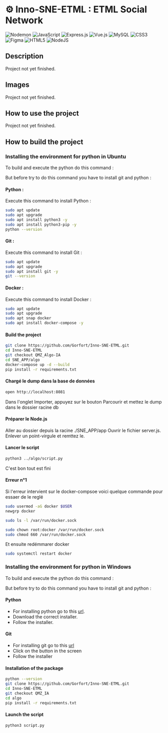 # ⚙️ Inno-SNE-ETML : ETML Social Network
 ![Nodemon](https://img.shields.io/badge/NODEMON-%23323330.svg?style=for-the-badge&logo=nodemon&logoColor=%BBDEAD) ![JavaScript](https://img.shields.io/badge/javascript-%23323330.svg?style=for-the-badge&logo=javascript&logoColor=%23F7DF1E)  ![Express.js](https://img.shields.io/badge/express.js-%23404d59.svg?style=for-the-badge&logo=express&logoColor=%2361DAFB) ![Vue.js](https://img.shields.io/badge/vuejs-%2335495e.svg?style=for-the-badge&logo=vuedotjs&logoColor=%234FC08D)  ![MySQL](https://img.shields.io/badge/mysql-4479A1.svg?style=for-the-badge&logo=mysql&logoColor=white) 
![CSS3](https://img.shields.io/badge/css3-%231572B6.svg?style=for-the-badge&logo=css3&logoColor=white) ![Figma](https://img.shields.io/badge/figma-%23F24E1E.svg?style=for-the-badge&logo=figma&logoColor=white) ![HTML5](https://img.shields.io/badge/html5-%23E34F26.svg?style=for-the-badge&logo=html5&logoColor=white) ![NodeJS](https://img.shields.io/badge/node.js-6DA55F?style=for-the-badge&logo=node.js&logoColor=white)

## Description 
Project not yet finished.

## Images
Project not yet finished.

## How to use the project
Project not yet finished.

## How to build the project

### Installing the environment for python in Ubuntu

To build and execute the python do this command :

But before try to do this command you have to install git and python :

#### Python :

Execute this command to install Python :

```sh
sudo apt update
sudo apt upgrade
sudo apt install python3 -y
sudo apt install python3-pip -y
python --version
```

#### Git :

Execute this command to install Git :

```sh
sudo apt update
sudo apt upgrade
sudo apt install git -y
git --version
```

#### Docker :

Execute this command to install Docker :

```sh
sudo apt update
sudo apt upgrade
sudo apt snap docker
sudo apt install docker-compose -y
``` 

#### Build the project

```sh
git clone https://github.com/Gorfort/Inno-SNE-ETML.git
cd Inno-SNE-ETML
git checkout QMZ_Algo-IA
cd SNE_APP/algo
docker-compose up -d --build
pip install -r requirements.txt
```

#### Chargé le dump dans la base de données

```sh
open http://localhost:8081
```

Dans l'onglet Importer, appuyez sur le bouton Parcourir et mettez le dump dans le dossier racine db

#### Préparer le Node.js

Aller au dossier depuis la racine ./SNE_APP/app
Ouvrir le fichier server.js. Enlever un point-virgule et remttez le.

#### Lancer le script

```sh
python3 ../algo/script.py
```

C'est bon tout est fini

#### Erreur n°1

Si l'erreur intervient sur le docker-compsoe voici quelque commande pour essaer de le reglé

```sh
sudo usermod -aG docker $USER
newgrp docker
```

```sh
sudo ls -l /var/run/docker.sock

sudo chown root:docker /var/run/docker.sock
sudo chmod 660 /var/run/docker.sock
```

Et ensuite redémmarer docker

```sh
sudo systemctl restart docker
```

### Installing the environment for python in Windows

To build and execute the python do this command :

But before try to do this command you have to install git and python :

#### Python

* For installing python go to this [url](https://www.python.org/downloads/).
* Download the correct installer.
* Follow the installer.

#### Git

* For installing git go to this [url](https://git-scm.com/)
* Click on the button in the screen
* Follow the installer

#### Installation of the package

```sh
python --version
git clone https://github.com/Gorfort/Inno-SNE-ETML.git
cd Inno-SNE-ETML
git checkout QMZ_IA
cd algo
pip install -r requirements.txt
```

#### Launch the script

```sh
python3 script.py
```
